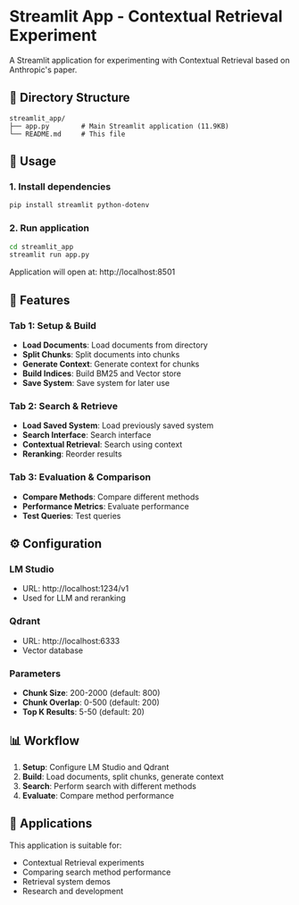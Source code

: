 # Streamlit App - Contextual Retrieval Experiment

A Streamlit application for experimenting with Contextual Retrieval based on Anthropic's paper.

## 📁 Directory Structure

```
streamlit_app/
├── app.py        # Main Streamlit application (11.9KB)
└── README.md     # This file
```

## 🚀 Usage

### 1. Install dependencies
```bash
pip install streamlit python-dotenv
```

### 2. Run application
```bash
cd streamlit_app
streamlit run app.py
```

Application will open at: http://localhost:8501

## 🔧 Features

### Tab 1: Setup & Build
- **Load Documents**: Load documents from directory
- **Split Chunks**: Split documents into chunks
- **Generate Context**: Generate context for chunks
- **Build Indices**: Build BM25 and Vector store
- **Save System**: Save system for later use

### Tab 2: Search & Retrieve
- **Load Saved System**: Load previously saved system
- **Search Interface**: Search interface
- **Contextual Retrieval**: Search using context
- **Reranking**: Reorder results

### Tab 3: Evaluation & Comparison
- **Compare Methods**: Compare different methods
- **Performance Metrics**: Evaluate performance
- **Test Queries**: Test queries

## ⚙️ Configuration

### LM Studio
- URL: http://localhost:1234/v1
- Used for LLM and reranking

### Qdrant
- URL: http://localhost:6333
- Vector database

### Parameters
- **Chunk Size**: 200-2000 (default: 800)
- **Chunk Overlap**: 0-500 (default: 200)
- **Top K Results**: 5-50 (default: 20)

## 📊 Workflow

1. **Setup**: Configure LM Studio and Qdrant
2. **Build**: Load documents, split chunks, generate context
3. **Search**: Perform search with different methods
4. **Evaluate**: Compare method performance

## 🎯 Applications

This application is suitable for:
- Contextual Retrieval experiments
- Comparing search method performance
- Retrieval system demos
- Research and development
